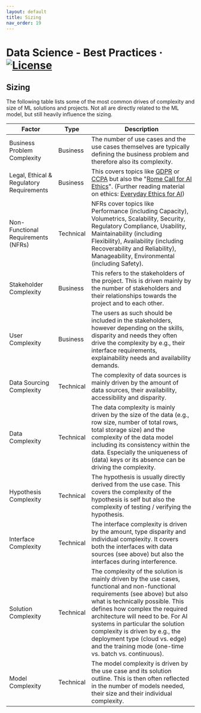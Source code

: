 ```yaml
---
layout: default
title: Sizing
nav_order: 19
---
```

# Data Science - Best Practices &middot; [![License](https://img.shields.io/badge/license-CC%20BY%204.0-blue)](./LICENSE.txt)

## Sizing

The following table lists some of the most common drives of complexity and size of ML solutions and projects.
Not all are directly related to the ML model, but still heavily influence the sizing.

| Factor | Type | Description |
| ------ | ---- | ----------- |
| Business Problem Complexity | Business | The number of use cases and the use cases themselves are typically defining the business problem and therefore also its complexity. |
| Legal, Ethical & Regulatory Requirements | Business | This covers topics like [GDPR](https://en.wikipedia.org/wiki/General_Data_Protection_Regulation) or [CCPA](https://en.wikipedia.org/wiki/California_Consumer_Privacy_Act) but also the "[Rome Call for AI Ethics](https://www.romecall.org/wp-content/uploads/2021/02/AI-Rome-Call-x-firma_DEF_DEF_con-firme_.pdf)". (Further reading material on ethics: [Everyday Ethics for AI](https://www.ibm.com/watson/assets/duo/pdf/everydayethics.pdf)) |
| Non-Functional Requirements (NFRs) | Technical | NFRs cover topics like Performance (including Capacity), Volumetrics, Scalability, Security, Regulatory Compliance, Usability, Maintainability (including Flexibility), Availability (including Recoverability and Reliability), Manageability, Environmental (including Safety). |
| Stakeholder Complexity | Business | This refers to the stakeholders of the project. This is driven mainly by the number of stakeholders and their relationships towards the project and to each other. |
| User Complexity | Business | The users as such should be included in the stakeholders, however depending on the skills, disparity and needs they often drive the complexity by e.g., their interface requirements, explainability needs and availability demands. |
| Data Sourcing Complexity | Technical | The complexity of data sources is mainly driven by the amount of data sources, their availability, accessibility and disparity. |
| Data Complexity | Technical | The data complexity is mainly driven by the size of the data (e.g., row size, number of total rows, total storage size) and the complexity of the data model including its consistency within the data. Especially the uniqueness of (data) keys or its absence can be driving the complexity. |
| Hypothesis Complexity | Technical | The hypothesis is usually  directly derived from the use case. This covers the complexity of the hypothesis is self but also the complexity of testing / verifying the hypothesis.  |
| Interface Complexity | Technical | The interface complexity is driven by the amount, type disparity and individual complexity. It covers both the interfaces with data sources (see above) but also the interfaces during interference. |
| Solution Complexity | Technical | The complexity of the solution is mainly driven by the use cases, functional and non-functional requirements (see above) but also what is technically possible. This defines how complex the required architecture will need to be. For AI systems in particular the solution complexity is driven by e.g., the deployment type (cloud vs. edge) and the training mode (one-time vs. batch vs. continuous). |
| Model Complexity | Technical | The model complexity is driven by the use case and its solution outline. This is then often reflected in the number of models needed, their size and their individual complexity. |
